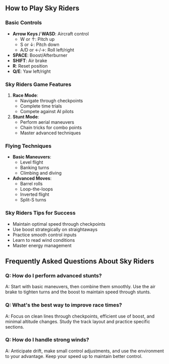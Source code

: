 ## How to Play Sky Riders

### Basic Controls
- **Arrow Keys / WASD**: Aircraft control
  - W or ↑: Pitch up
  - S or ↓: Pitch down
  - A/D or ←/→: Roll left/right
- **SPACE**: Boost/Afterburner
- **SHIFT**: Air brake
- **R**: Reset position
- **Q/E**: Yaw left/right

### Sky Riders Game Features
1. **Race Mode**:
   - Navigate through checkpoints
   - Complete time trials
   - Compete against AI pilots
2. **Stunt Mode**:
   - Perform aerial maneuvers
   - Chain tricks for combo points
   - Master advanced techniques

### Flying Techniques
- **Basic Maneuvers**:
  - Level flight
  - Banking turns
  - Climbing and diving
- **Advanced Moves**:
  - Barrel rolls
  - Loop-the-loops
  - Inverted flight
  - Split-S turns

### Sky Riders Tips for Success
- Maintain optimal speed through checkpoints
- Use boost strategically on straightaways
- Practice smooth control inputs
- Learn to read wind conditions
- Master energy management

## Frequently Asked Questions About Sky Riders

### Q: How do I perform advanced stunts?
A: Start with basic maneuvers, then combine them smoothly. Use the air brake to tighten turns and the boost to maintain speed through stunts.

### Q: What's the best way to improve race times?
A: Focus on clean lines through checkpoints, efficient use of boost, and minimal altitude changes. Study the track layout and practice specific sections.

### Q: How do I handle strong winds?
A: Anticipate drift, make small control adjustments, and use the environment to your advantage. Keep your speed up to maintain better control.